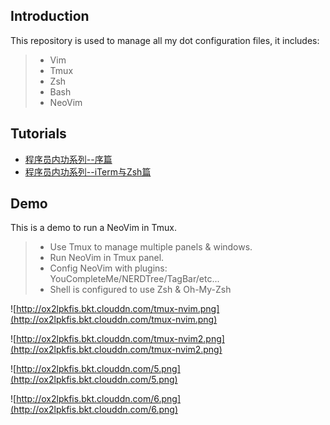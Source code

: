 ## Introduction
This repository is used to manage all my dot configuration files, it includes:

>* Vim
>* Tmux
>* Zsh
>* Bash
>* NeoVim

## Tutorials

* [程序员内功系列--序篇](https://xiaozhou.net/learn-the-command-line-preface-2017-05-12.html)
* [程序员内功系列--iTerm与Zsh篇](https://xiaozhou.net/learn-the-command-line-iterm-and-zsh-2017-06-23.html)

## Demo
This is a demo to run a NeoVim in Tmux.

>* Use Tmux to manage multiple panels & windows.
>* Run NeoVim in Tmux panel.
>* Config NeoVim with plugins: YouCompleteMe/NERDTree/TagBar/etc...
>* Shell is configured to use Zsh & Oh-My-Zsh

![http://ox2lpkfis.bkt.clouddn.com/tmux-nvim.png](http://ox2lpkfis.bkt.clouddn.com/tmux-nvim.png)

![http://ox2lpkfis.bkt.clouddn.com/tmux-nvim2.png](http://ox2lpkfis.bkt.clouddn.com/tmux-nvim2.png)

![http://ox2lpkfis.bkt.clouddn.com/5.png](http://ox2lpkfis.bkt.clouddn.com/5.png)

![http://ox2lpkfis.bkt.clouddn.com/6.png](http://ox2lpkfis.bkt.clouddn.com/6.png)
